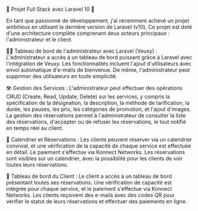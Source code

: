 🚀 Projet Full Stack avec Laravel 10 🚀

En tant que passionné de développement, j'ai récemment achevé un projet ambitieux en utilisant la dernière version de Laravel (v10). Ce projet est doté d'une architecture complète comprenant deux acteurs principaux : l'administrateur et le client.

👨‍💼 Tableau de bord de l'administrateur avec Laravel (Veuxy) :
L'administrateur a accès à un tableau de bord puissant grâce à Laravel avec l'intégration de Veuxy. Les fonctionnalités incluent l'ajout d'utilisateurs avec envoi automatique d'e-mails de bienvenue. De même, l'administrateur peut supprimer des utilisateurs en toute simplicité.

🛠️ Gestion des Services :
L'administrateur peut effectuer des opérations CRUD (Create, Read, Update, Delete) sur les services, y compris la spécification de la désignation, la description, la méthode de tarification, la durée, les pauses, les prix, les catégories de promotion, et l'ajout d'images. La gestion des réservations permet à l'administrateur de consulter la liste des réservations, d'accepter ou de refuser les réservations, le tout notifié en temps réel au client.

📅 Calendrier et Réservations :
Les clients peuvent réserver via un calendrier convivial, et une vérification de la capacité de chaque service est effectuée en détail. Le paiement s'effectue via Konnect Networks. Les réservations sont visibles sur un calendrier, avec la possibilité pour les clients de voir toutes leurs réservations.

💼 Tableau de bord du Client :
Le client a accès à un tableau de bord présentant toutes ses réservations. Une vérification de capacité est intégrée pour chaque service, et le paiement s'effectue via Konnect Networks. Les clients reçoivent des e-mails avec des codes QR pour vérifier le statut de leurs réservations et effectuer des paiements en ligne.
